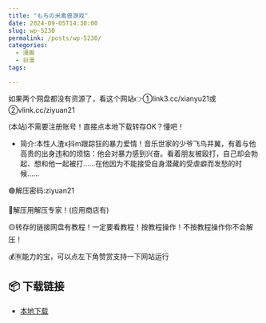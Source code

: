 ```yaml
---
title: "もちの米禽兽游戏"
date: 2024-09-05T14:30:00
slug: wp-5230
permalink: /posts/wp-5230/
categories:
  - 漫画
  - 日漫
tags:

---
```


如果两个网盘都没有资源了，看这个网站👉①link3.cc/xianyu21或②vlink.cc/ziyuan21

(本站)不需要注册账号！直接点本地下载转存OK？懂吧！

*   简介:本性人渣x抖m跟踪狂的暴力爱情！音乐世家的少爷飞鸟井翼，有着与他高贵的出身违和的烦恼：他会对暴力感到兴奋。看着朋友被殴打，自己却会勃起、想和他一起被打……在他因为不能接受自身潜藏的受虐癖而发愁的时候……

🟢解压密码:ziyuan21

🔵解压用解压专家！(应用商店有)

🟡转存的链接网盘有教程！一定要看教程！按教程操作！不按教程操作你不会解压！

💰🈶能力的宝，可以点左下角赞赏支持一下网站运行

## 📦 下载链接
- [本地下载](https://blziyuan21.com/pay-download/5230?key=4150fb72a9&down_id=0)

